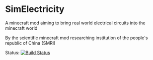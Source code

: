 SimElectricity
==============
A minecraft mod aiming to bring real world electrical circuits into the minecraft world

By the scientific minecraft mod researching institution of the people's republic of China (SMRI)

Status: [![Build Status](https://drone.io/github.com/RoyalAliceAcademyOfSciences/SimElectricity/status.png)](https://drone.io/github.com/RoyalAliceAcademyOfSciences/SimElectricity/latest)
